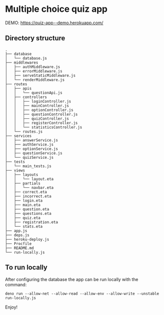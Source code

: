 # Multiple choice quiz app

DEMO: https://quiz-app--demo.herokuapp.com/

## Directory structure

```
.
├── database
│   └── database.js
├── middlewares
│   ├── authMiddleware.js
│   ├── errorMiddleware.js
│   ├── serveStaticMiddleware.js
│   └── renderMiddleware.js
├── routes
│   ├── apis
│   │   └── questionApi.js
│   ├── controllers
│   │   ├── loginController.js
│   │   ├── mainController.js
│   │   ├── optionController.js
│   │   ├── questionController.js
│   │   ├── quizController.js
│   │   ├── registerController.js
│   │   └── statisticsController.js
│   └── routes.js
├── services
│   ├── answerService.js
│   ├── authService.js
│   ├── optionService.js
│   ├── questionService.js
│   └── quizService.js
├── tests
│   └── main_tests.js
├── views
│   ├── layouts
│   │   └── layout.eta
│   ├── partials
│   │   └── navbar.eta
│   ├── correct.eta
│   ├── incorrect.eta
│   ├── login.eta
│   ├── main.eta
│   ├── question.eta
│   ├── questions.eta
│   ├── quiz.eta
│   ├── registration.eta
│   └── stats.eta
├── app.js
├── deps.js
├── heroku-deploy.js
├── Procfile
├── README.md
└── run-locally.js
```

## To run locally

After configuring the database the app can be run locally with the command:

```
deno run --allow-net --allow-read --allow-env --allow-write --unstable run-locally.js
```

Enjoy!

